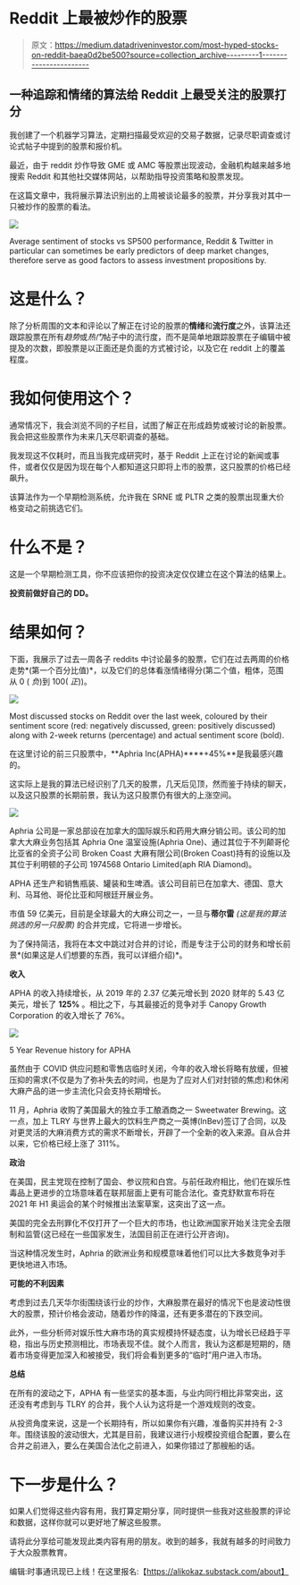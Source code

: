 # Reddit 上最被炒作的股票

> 原文：<https://medium.datadriveninvestor.com/most-hyped-stocks-on-reddit-baea0d2be500?source=collection_archive---------1----------------------->

## 一种追踪和情绪的算法给 Reddit 上最受关注的股票打分

我创建了一个机器学习算法，定期扫描最受欢迎的交易子数据，记录尽职调查或讨论式帖子中提到的股票和报价机。

最近，由于 reddit 炒作导致 GME 或 AMC 等股票出现波动，金融机构越来越多地搜索 Reddit 和其他社交媒体网站，以帮助指导投资策略和股票发现。

在这篇文章中，我将展示算法识别出的上周被谈论最多的股票，并分享我对其中一只被炒作的股票的看法。

![](img/ebd258fa0ae8b649238815918bc5deee.png)

Average sentiment of stocks vs SP500 performance, Reddit & Twitter in particular can sometimes be early predictors of deep market changes, therefore serve as good factors to assess investment propositions by.

# 这是什么？

除了分析周围的文本和评论以了解正在讨论的股票的**情绪**和**流行度**之外，该算法还跟踪股票在所有*趋势*或*热门*帖子中的流行度，而不是简单地跟踪股票在子编辑中被提及的次数，即股票是以正面还是负面的方式被讨论，以及它在 reddit 上的覆盖程度。

# 我如何使用这个？

通常情况下，我会浏览不同的子栏目，试图了解正在形成趋势或被讨论的新股票。我会把这些股票作为未来几天尽职调查的基础。

我发现这不仅耗时，而且当我完成研究时，基于 Reddit 上正在讨论的新闻或事件，或者仅仅是因为现在每个人都知道这只即将上市的股票，这只股票的价格已经飙升。

该算法作为一个早期检测系统，允许我在 SRNE 或 PLTR 之类的股票出现重大价格变动之前挑选它们。

# 什么不是？

这是一个早期检测工具，你不应该把你的投资决定仅仅建立在这个算法的结果上。

**投资前做好自己的 DD。**

# 结果如何？

下面，我展示了过去一周各子 reddits 中讨论最多的股票，它们在过去两周的价格走势*(第一个百分比值)*，以及它们的总体看涨情绪得分(第二个值，粗体，范围从 0 ( *负*)到 100( *正*))。

![](img/aa5c4dd69af78cd8f7474500358ac06d.png)

Most discussed stocks on Reddit over the last week, coloured by their sentiment score (red: negatively discussed, green: positively discussed) along with 2-week returns (percentage) and actual sentiment score (bold).

在这里讨论的前三只股票中，**Aphria Inc(APHA)****+45%**是我最感兴趣的。

这实际上是我的算法已经识别了几天的股票，几天后见顶，然而鉴于持续的聊天，以及这只股票的长期前景，我认为这只股票仍有很大的上涨空间。

![](img/8eae47e45e29bd927d9159fed11cd085.png)

Aphria 公司是一家总部设在加拿大的国际娱乐和药用大麻分销公司。该公司的加拿大大麻业务包括其 Aphria One 温室设施(Aphria One)、通过其位于不列颠哥伦比亚省的全资子公司 Broken Coast 大麻有限公司(Broken Coast)持有的设施以及其位于利明顿的子公司 1974568 Ontario Limited(aph RIA Diamond)。

APHA 还生产和销售瓶装、罐装和生啤酒。该公司目前已在加拿大、德国、意大利、马耳他、哥伦比亚和阿根廷开展业务。

市值 59 亿美元，目前是全球最大的大麻公司之一，一旦与**蒂尔雷** *(这是我的算法挑选的另一只股票)* 的合并完成，它将进一步增长。

为了保持简洁，我将在本文中跳过对合并的讨论，而是专注于公司的财务和增长前景*(如果这是人们想要的东西，我可以详细介绍)*。

**收入**

APHA 的收入持续增长，从 2019 年的 2.37 亿美元增长到 2020 财年的 5.43 亿美元，增长了 **125%** 。相比之下，与其最接近的竞争对手 Canopy Growth Corporation 的收入增长了 76%。

![](img/7b493df946f098b4138c6f27d42776c7.png)

5 Year Revenue history for APHA

虽然由于 COVID 供应问题和零售店临时关闭，今年的收入增长将略有放缓，但被压抑的需求(不仅是为了弥补失去的时间，也是为了应对人们对封锁的焦虑)和休闲大麻产品的进一步主流化只会支持长期增长。

11 月，Aphria 收购了美国最大的独立手工酿酒商之一 Sweetwater Brewing。这一点，加上 TLRY 与世界上最大的饮料生产商之一英博(InBev)签订了合同，以及对更灵活的大麻消费方式的需求不断增长，开辟了一个全新的收入来源。自从合并以来，它价格已经上涨了 311%。

**政治**

在美国，民主党现在控制了国会、参议院和白宫。与前任政府相比，他们在娱乐性毒品上更进步的立场意味着在联邦层面上更有可能合法化。查克舒默宣布将在 2021 年 H1 奥运会的某个时候推出法案草案，这突出了这一点。

美国的完全去刑罪化不仅打开了一个巨大的市场，也让欧洲国家开始关注完全去限制和监管(这已经在一些国家发生，法国目前正在进行公开咨询)。

当这种情况发生时，Aphria 的欧洲业务和规模意味着他们可以比大多数竞争对手更快地进入市场。

**可能的不利因素**

考虑到过去几天华尔街围绕该行业的炒作，大麻股票在最好的情况下也是波动性很大的股票，预计价格会波动，随着炒作的降温，还有更多潜在的下跌空间。

此外，一些分析师对娱乐性大麻市场的真实规模持怀疑态度，认为增长已经趋于平稳，指出与历史预测相比，市场表现不佳。就个人而言，我认为这都是短期的，随着市场变得更加深入和被接受，我们将会看到更多的“临时”用户进入市场。

**总结**

在所有的波动之下，APHA 有一些坚实的基本面，与业内同行相比非常突出，这还没有考虑到与 TLRY 的合并，我个人认为这将是一个游戏规则的改变。

从投资角度来说，这是一个长期持有，所以如果你有兴趣，准备购买并持有 2-3 年。围绕该股的波动很大，尤其是目前，我建议进行小规模投资组合配置，要么在合并之前进入，要么在美国合法化之前进入，如果你错过了那艘船的话。

# 下一步是什么？

如果人们觉得这些内容有用，我打算定期分享，同时提供一些我对这些股票的评论和数据，这样你就可以更好地了解这些股票。

请将此分享给可能发现此类内容有用的朋友。收到的越多，我就有越多的时间致力于大众股票教育。

编辑:时事通讯现已上线！在这里报名:【https://alikokaz.substack.com/about】